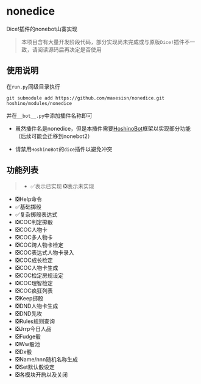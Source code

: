 # nonedice
Dice!插件的nonebot山寨实现


> 本项目含有大量开发阶段代码，部分实现尚未完成或与原版```Dice!```插件不一致，请阅读源码后再决定是否使用


## 使用说明
在```run.py```同级目录执行
```shell
git submodule add https://github.com/maxesisn/nonedice.git hoshino/modules/nonedice
```
并在```__bot__.py```中添加插件名称即可

- 虽然插件名是nonedice，但是本插件需要[HoshinoBot](https://github.com/Ice-Cirno/HoshinoBot)框架以实现部分功能（后续可能会迁移到nonebot2）

- 请禁用```HoshinoBot```的```dice```插件以避免冲突

## 功能列表
>* ✅表示已实现 ❎表示未实现

* ❎Help命令
* ✅基础掷骰
* ✅复杂掷骰表达式
* ❎COC判定掷骰
* ❎COC人物卡
* ❎COC多人物卡
* ❎COC跨人物卡检定
* ❎COC表达式人物卡录入
* ❎COC成长检定
* ❎COC人物卡生成
* ❎COC检定房规设定
* ❎COC理智检定
* ❎COC疯狂列表
* ❎Keep掷骰
* ❎DND人物卡生成
* ❎DND先攻
* ❎Rules规则查询
* ❎Jrrp今日人品
* ❎Fudge骰
* ❎Ww骰池
* ❎Dx骰
* ❎Name/nnn随机名称生成
* ❎Set默认骰设定
* ❎各模块开启以及关闭
